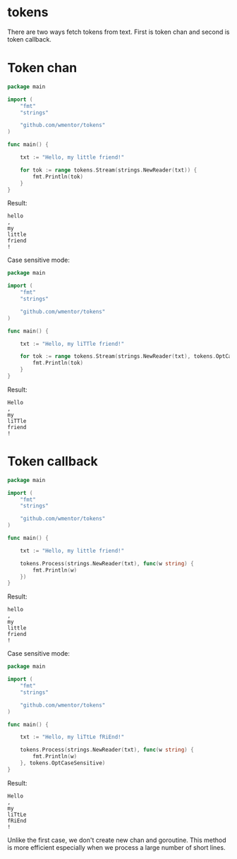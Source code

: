 # tokens

There are two ways fetch tokens from text. First is token chan and second is token callback.

# Token chan

```go
package main

import (
	"fmt"
	"strings"

	"github.com/wmentor/tokens"
)

func main() {

	txt := "Hello, my little friend!"

	for tok := range tokens.Stream(strings.NewReader(txt)) {
		fmt.Println(tok)
	}
}
```

Result:

```
hello
,
my
little
friend
!
```

Case sensitive mode:

```go
package main

import (
	"fmt"
	"strings"

	"github.com/wmentor/tokens"
)

func main() {

	txt := "Hello, my liTTle friend!"

	for tok := range tokens.Stream(strings.NewReader(txt), tokens.OptCaseSensitive) {
		fmt.Println(tok)
	}
}
```

Result:

```
Hello
,
my
liTTle
friend
!
```

# Token callback

```go
package main

import (
	"fmt"
	"strings"

	"github.com/wmentor/tokens"
)

func main() {

	txt := "Hello, my little friend!"

	tokens.Process(strings.NewReader(txt), func(w string) {
		fmt.Println(w)
	})
}
```

Result:

```
hello
,
my
little
friend
!
```

Case sensitive mode:

```go
package main

import (
	"fmt"
	"strings"

	"github.com/wmentor/tokens"
)

func main() {

	txt := "Hello, my liTtLe fRiEnd!"

	tokens.Process(strings.NewReader(txt), func(w string) {
		fmt.Println(w)
	}, tokens.OptCaseSensitive)
}
```

Result:

```
Hello
,
my
liTtLe
fRiEnd
!
```

Unlike the first case, we don't create new chan and goroutine. This method is more efficient especially when we process a large number of short lines.
